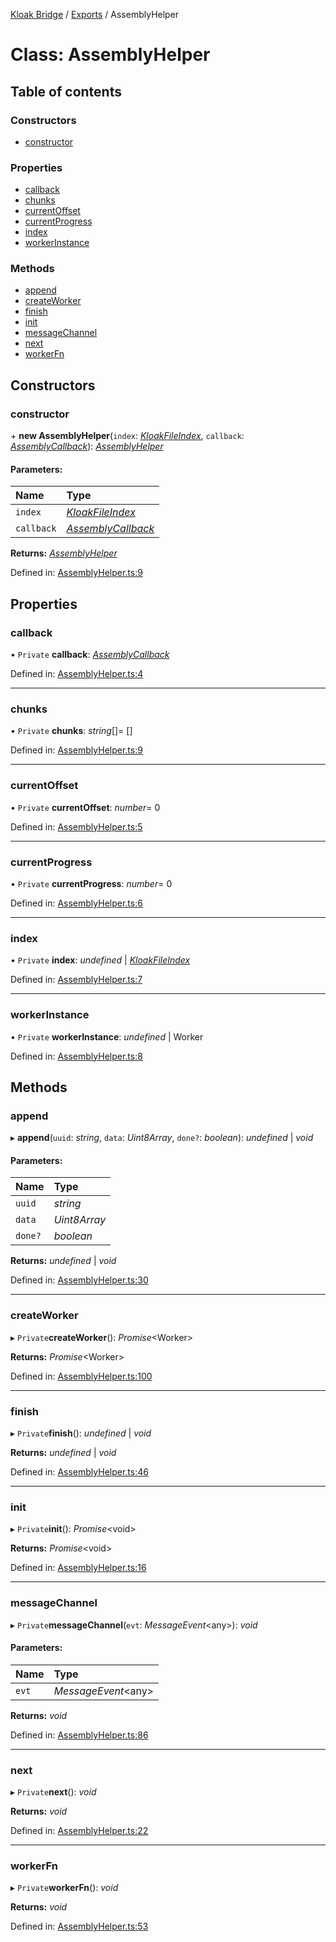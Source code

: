 [Kloak Bridge](../README.md) / [Exports](../modules.md) / AssemblyHelper

# Class: AssemblyHelper

## Table of contents

### Constructors

- [constructor](assemblyhelper.md#constructor)

### Properties

- [callback](assemblyhelper.md#callback)
- [chunks](assemblyhelper.md#chunks)
- [currentOffset](assemblyhelper.md#currentoffset)
- [currentProgress](assemblyhelper.md#currentprogress)
- [index](assemblyhelper.md#index)
- [workerInstance](assemblyhelper.md#workerinstance)

### Methods

- [append](assemblyhelper.md#append)
- [createWorker](assemblyhelper.md#createworker)
- [finish](assemblyhelper.md#finish)
- [init](assemblyhelper.md#init)
- [messageChannel](assemblyhelper.md#messagechannel)
- [next](assemblyhelper.md#next)
- [workerFn](assemblyhelper.md#workerfn)

## Constructors

### constructor

\+ **new AssemblyHelper**(`index`: [*KloakFileIndex*](../interfaces/kloakfileindex.md), `callback`: [*AssemblyCallback*](../modules.md#assemblycallback)): [*AssemblyHelper*](assemblyhelper.md)

#### Parameters:

Name | Type |
:------ | :------ |
`index` | [*KloakFileIndex*](../interfaces/kloakfileindex.md) |
`callback` | [*AssemblyCallback*](../modules.md#assemblycallback) |

**Returns:** [*AssemblyHelper*](assemblyhelper.md)

Defined in: [AssemblyHelper.ts:9](https://github.com/CoNET-project/kloak-bridge/blob/94a2fac/src/AssemblyHelper.ts#L9)

## Properties

### callback

• `Private` **callback**: [*AssemblyCallback*](../modules.md#assemblycallback)

Defined in: [AssemblyHelper.ts:4](https://github.com/CoNET-project/kloak-bridge/blob/94a2fac/src/AssemblyHelper.ts#L4)

___

### chunks

• `Private` **chunks**: *string*[]= []

Defined in: [AssemblyHelper.ts:9](https://github.com/CoNET-project/kloak-bridge/blob/94a2fac/src/AssemblyHelper.ts#L9)

___

### currentOffset

• `Private` **currentOffset**: *number*= 0

Defined in: [AssemblyHelper.ts:5](https://github.com/CoNET-project/kloak-bridge/blob/94a2fac/src/AssemblyHelper.ts#L5)

___

### currentProgress

• `Private` **currentProgress**: *number*= 0

Defined in: [AssemblyHelper.ts:6](https://github.com/CoNET-project/kloak-bridge/blob/94a2fac/src/AssemblyHelper.ts#L6)

___

### index

• `Private` **index**: *undefined* \| [*KloakFileIndex*](../interfaces/kloakfileindex.md)

Defined in: [AssemblyHelper.ts:7](https://github.com/CoNET-project/kloak-bridge/blob/94a2fac/src/AssemblyHelper.ts#L7)

___

### workerInstance

• `Private` **workerInstance**: *undefined* \| Worker

Defined in: [AssemblyHelper.ts:8](https://github.com/CoNET-project/kloak-bridge/blob/94a2fac/src/AssemblyHelper.ts#L8)

## Methods

### append

▸ **append**(`uuid`: *string*, `data`: *Uint8Array*, `done?`: *boolean*): *undefined* \| *void*

#### Parameters:

Name | Type |
:------ | :------ |
`uuid` | *string* |
`data` | *Uint8Array* |
`done?` | *boolean* |

**Returns:** *undefined* \| *void*

Defined in: [AssemblyHelper.ts:30](https://github.com/CoNET-project/kloak-bridge/blob/94a2fac/src/AssemblyHelper.ts#L30)

___

### createWorker

▸ `Private`**createWorker**(): *Promise*<Worker\>

**Returns:** *Promise*<Worker\>

Defined in: [AssemblyHelper.ts:100](https://github.com/CoNET-project/kloak-bridge/blob/94a2fac/src/AssemblyHelper.ts#L100)

___

### finish

▸ `Private`**finish**(): *undefined* \| *void*

**Returns:** *undefined* \| *void*

Defined in: [AssemblyHelper.ts:46](https://github.com/CoNET-project/kloak-bridge/blob/94a2fac/src/AssemblyHelper.ts#L46)

___

### init

▸ `Private`**init**(): *Promise*<void\>

**Returns:** *Promise*<void\>

Defined in: [AssemblyHelper.ts:16](https://github.com/CoNET-project/kloak-bridge/blob/94a2fac/src/AssemblyHelper.ts#L16)

___

### messageChannel

▸ `Private`**messageChannel**(`evt`: *MessageEvent*<any\>): *void*

#### Parameters:

Name | Type |
:------ | :------ |
`evt` | *MessageEvent*<any\> |

**Returns:** *void*

Defined in: [AssemblyHelper.ts:86](https://github.com/CoNET-project/kloak-bridge/blob/94a2fac/src/AssemblyHelper.ts#L86)

___

### next

▸ `Private`**next**(): *void*

**Returns:** *void*

Defined in: [AssemblyHelper.ts:22](https://github.com/CoNET-project/kloak-bridge/blob/94a2fac/src/AssemblyHelper.ts#L22)

___

### workerFn

▸ `Private`**workerFn**(): *void*

**Returns:** *void*

Defined in: [AssemblyHelper.ts:53](https://github.com/CoNET-project/kloak-bridge/blob/94a2fac/src/AssemblyHelper.ts#L53)
